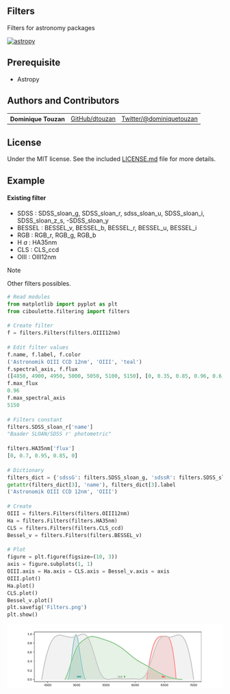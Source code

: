 ## Filters
Filters for astronomy packages

[![astropy](http://img.shields.io/badge/powered%20by-AstroPy-orange.svg?style=flat)](http://www.astropy.org/) 

## Prerequisite
  - Astropy

## Authors and Contributors

<table><tbody>
<tr><th align="left">Dominique Touzan</th><td><a href="https://github.com/dtouzan/ciboulette">GitHub/dtouzan</a></td><td><a href="http://twitter.com/dominiquetouzan">Twitter/@dominiquetouzan</a></td></tr>
</tbody></table>

## License

Under the MIT license. See the included [LICENSE.md](./LICENSE.md) file for more details.

## Example

#### Existing filter

- SDSS : SDSS_sloan_g, SDSS_sloan_r, sdss_sloan_u, SDSS_sloan_i, SDSS_sloan_z_s, -SDSS_sloan_y
- BESSEL : BESSEL_v, BESSEL_b, BESSEL_r, BESSEL_u, BESSEL_i
- RGB : RGB_r, RGB_g, RGB_b
- H $a$ : HA35nm
- CLS : CLS_ccd
- OIII : OIII12nm
  
>[!NOTE] 
>Other filters possibles.

```python
# Read modules
from matplotlib import pyplot as plt
from ciboulette.filtering import filters

# Create filter 
f = filters.Filters(filters.OIII12nm)

# Edit filter values
f.name, f.label, f.color
('Astronomik OIII CCD 12nm', 'OIII', 'teal')
f.spectral_axis, f.flux
([4850, 4900, 4950, 5000, 5050, 5100, 5150], [0, 0.35, 0.85, 0.96, 0.6, 0.2, 0])
f.max_flux
0.96
f.max_spectral_axis
5150

# Filters constant
filters.SDSS_sloan_r['name']
"Baader SLOAN/SDSS r' photometric"

filters.HA35nm['flux']
[0, 0.7, 0.95, 0.85, 0]

# Dictionary
filters_dict = {'sdssG': filters.SDSS_sloan_g, 'sdssR': filters.SDSS_sloan_r, 3: f}
getattr(filters_dict[3], 'name'), filters_dict[3].label
('Astronomik OIII CCD 12nm', 'OIII')

# Create
OIII = filters.Filters(filters.OIII12nm)
Ha = filters.Filters(filters.HA35nm)
CLS = filters.Filters(filters.CLS_ccd)
Bessel_v = filters.Filters(filters.BESSEL_v)

# Plot
figure = plt.figure(figsize=(10, 3))
axis = figure.subplots(1, 1)
OIII.axis = Ha.axis = CLS.axis = Bessel_v.axis = axis
OIII.plot()
Ha.plot()
CLS.plot()
Bessel_v.plot()
plt.savefig('Filters.png')
plt.show()
```
![image](Filters.png)














